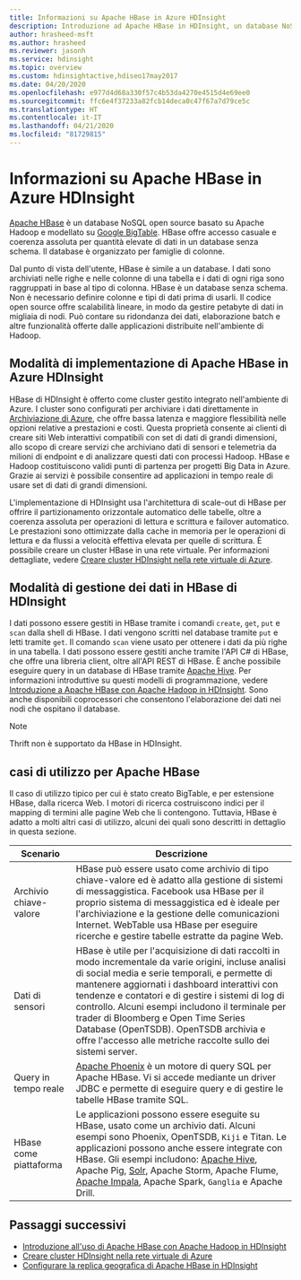 ```yaml
---
title: Informazioni su Apache HBase in Azure HDInsight
description: Introduzione ad Apache HBase in HDInsight, un database NoSQL basato su Hadoop. Informazioni sui casi di utilizzo e confronto di HBase con altri cluster Hadoop.
author: hrasheed-msft
ms.author: hrasheed
ms.reviewer: jasonh
ms.service: hdinsight
ms.topic: overview
ms.custom: hdinsightactive,hdiseo17may2017
ms.date: 04/20/2020
ms.openlocfilehash: e977d4d68a330f57c4b53da4270e4515d4e69ee0
ms.sourcegitcommit: ffc6e4f37233a82fcb14deca0c47f67a7d79ce5c
ms.translationtype: HT
ms.contentlocale: it-IT
ms.lasthandoff: 04/21/2020
ms.locfileid: "81729815"
---
```

# <a name="what-is-apache-hbase-in-azure-hdinsight"></a>Informazioni su Apache HBase in Azure HDInsight

[Apache HBase](https://hbase.apache.org/) è un database NoSQL open source basato su Apache Hadoop e modellato su [Google BigTable](https://cloud.google.com/bigtable/). HBase offre accesso casuale e coerenza assoluta per quantità elevate di dati in un database senza schema. Il database è organizzato per famiglie di colonne.

Dal punto di vista dell'utente, HBase è simile a un database. I dati sono archiviati nelle righe e nelle colonne di una tabella e i dati di ogni riga sono raggruppati in base al tipo di colonna. HBase è un database senza schema. Non è necessario definire colonne e tipi di dati prima di usarli. Il codice open source offre scalabilità lineare, in modo da gestire petabyte di dati in migliaia di nodi. Può contare su ridondanza dei dati, elaborazione batch e altre funzionalità offerte dalle applicazioni distribuite nell'ambiente di Hadoop.

## <a name="how-is-apache-hbase-implemented-in-azure-hdinsight"></a>Modalità di implementazione di Apache HBase in Azure HDInsight

HBase di HDInsight è offerto come cluster gestito integrato nell'ambiente di Azure. I cluster sono configurati per archiviare i dati direttamente in [Archiviazione di Azure](./../hdinsight-hadoop-use-blob-storage.md), che offre bassa latenza e maggiore flessibilità nelle opzioni relative a prestazioni e costi. Questa proprietà consente ai clienti di creare siti Web interattivi compatibili con set di dati di grandi dimensioni, allo scopo di creare servizi che archiviano dati di sensori e telemetria da milioni di endpoint e di analizzare questi dati con processi Hadoop. HBase e Hadoop costituiscono validi punti di partenza per progetti Big Data in Azure. Grazie ai servizi è possibile consentire ad applicazioni in tempo reale di usare set di dati di grandi dimensioni.

L'implementazione di HDInsight usa l'architettura di scale-out di HBase per offrire il partizionamento orizzontale automatico delle tabelle, oltre a coerenza assoluta per operazioni di lettura e scrittura e failover automatico. Le prestazioni sono ottimizzate dalla cache in memoria per le operazioni di lettura e da flussi a velocità effettiva elevata per quelle di scrittura. È possibile creare un cluster HBase in una rete virtuale. Per informazioni dettagliate, vedere [Creare cluster HDInsight nella rete virtuale di Azure](./apache-hbase-provision-vnet.md).

## <a name="how-is-data-managed-in-hdinsight-hbase"></a>Modalità di gestione dei dati in HBase di HDInsight

I dati possono essere gestiti in HBase tramite i comandi `create`, `get`, `put` e `scan` dalla shell di HBase. I dati vengono scritti nel database tramite `put` e letti tramite `get`. Il comando `scan` viene usato per ottenere i dati da più righe in una tabella. I dati possono essere gestiti anche tramite l'API C# di HBase, che offre una libreria client, oltre all'API REST di HBase. È anche possibile eseguire query in un database di HBase tramite [Apache Hive](https://hive.apache.org/). Per informazioni introduttive su questi modelli di programmazione, vedere [Introduzione a Apache HBase con Apache Hadoop in HDInsight](./apache-hbase-tutorial-get-started-linux.md). Sono anche disponibili coprocessori che consentono l'elaborazione dei dati nei nodi che ospitano il database.

> [!NOTE]  
> Thrift non è supportato da HBase in HDInsight.

## <a name="use-cases-for-apache-hbase"></a>casi di utilizzo per Apache HBase

Il caso di utilizzo tipico per cui è stato creato BigTable, e per estensione HBase, dalla ricerca Web. I motori di ricerca costruiscono indici per il mapping di termini alle pagine Web che li contengono. Tuttavia, HBase è adatto a molti altri casi di utilizzo, alcuni dei quali sono descritti in dettaglio in questa sezione.

|Scenario |Descrizione |
|---|---|
|Archivio chiave-valore|HBase può essere usato come archivio di tipo chiave-valore ed è adatto alla gestione di sistemi di messaggistica. Facebook usa HBase per il proprio sistema di messaggistica ed è ideale per l'archiviazione e la gestione delle comunicazioni Internet. WebTable usa HBase per eseguire ricerche e gestire tabelle estratte da pagine Web.|
|Dati di sensori|HBase è utile per l'acquisizione di dati raccolti in modo incrementale da varie origini, incluse analisi di social media e serie temporali, e permette di mantenere aggiornati i dashboard interattivi con tendenze e contatori e di gestire i sistemi di log di controllo. Alcuni esempi includono il terminale per trader di Bloomberg e Open Time Series Database (OpenTSDB). OpenTSDB archivia e offre l'accesso alle metriche raccolte sullo dei sistemi server.|
|Query in tempo reale|[Apache Phoenix](https://phoenix.apache.org/) è un motore di query SQL per Apache HBase. Vi si accede mediante un driver JDBC e permette di eseguire query e di gestire le tabelle HBase tramite SQL.|
|HBase come piattaforma|Le applicazioni possono essere eseguite su HBase, usato come un archivio dati. Alcuni esempi sono Phoenix, OpenTSDB, `Kiji` e Titan. Le applicazioni possono anche essere integrate con HBase. Gli esempi includono: [Apache Hive](https://hive.apache.org/), Apache Pig, [Solr](https://lucene.apache.org/solr/), Apache Storm, Apache Flume, [Apache Impala](https://impala.apache.org/), Apache Spark, `Ganglia` e Apache Drill.|

## <a name="next-steps"></a>Passaggi successivi

* [Introduzione all'uso di Apache HBase con Apache Hadoop in HDInsight](./apache-hbase-tutorial-get-started-linux.md)
* [Creare cluster HDInsight nella rete virtuale di Azure](./apache-hbase-provision-vnet.md)
* [Configurare la replica geografica di Apache HBase in HDInsight](apache-hbase-replication.md)
